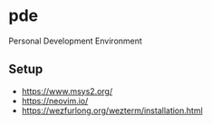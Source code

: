 # pde
Personal Development Environment

## Setup
- https://www.msys2.org/
- https://neovim.io/
- https://wezfurlong.org/wezterm/installation.html
